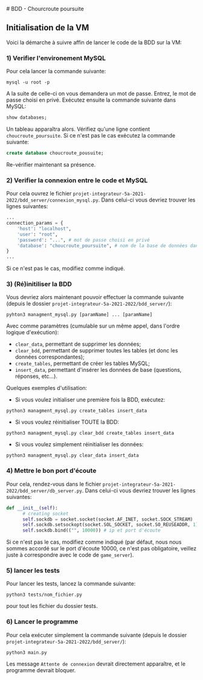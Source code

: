 # BDD - Chourcroute poursuite

## Initialisation de la VM

Voici la démarche à suivre affin de lancer le code de la BDD sur la VM:

### 1) Verifier l'environement MySQL
Pour cela lancer la commande suivante:
```shell
mysql -u root -p
```
A la suite de celle-ci on vous demandera un mot de passe. Entrez, le mot de passe choisi en privé.
Exécutez ensuite la commande suivante dans MySQL:
```sql
show databases;
```
Un tableau apparaîtra alors. Vérifiez qu'une ligne contient ```choucroute_poursuite```. Si ce n'est pas le cas exécutez la commande suivante:
```sql
create database choucroute_pousuite;
```
Re-vérifier maintenant sa présence.

### 2) Verifier la connexion entre le code et MySQL
Pour cela ouvrez le fichier ```projet-integrateur-5a-2021-2022/bdd_server/connexion_mysql.py```.
Dans celui-ci vous devriez trouver les lignes suivantes:
```python
...
connection_params = {
    'host': "localhost",
    'user': "root",
    'password': "...", # mot de passe choisi en privé
    'database': "choucroute_poursuite", # nom de la base de données dans MySQL
}
...
```
Si ce n'est pas le cas, modifiez comme indiqué.

### 3) (Ré)initiliser la BDD
Vous devriez alors maintenant pouvoir effectuer la commande suivante (depuis le dossier ```projet-integrateur-5a-2021-2022/bdd_server/```):
```shell
pyhton3 managment_mysql.py [paramName] ... [paramName]
```
Avec comme paramètres (cumulable sur un même appel, dans l'ordre logique d'exécution):
- ```clear_data```, permettant de supprimer les données;
- ```clear_bdd```, permettant de supprimer toutes les tables (et donc les données correspondantes);
- ```create_tables```, permettant de créer les tables MySQL;
- ```insert_data```, permettant d'insérer les données de base (questions, réponses, etc...).

Quelques exemples d'utilisation:
- Si vous voulez initialiser une première fois la BDD, exécutez:
```shell
python3 managment_mysql.py create_tables insert_data
```
- Si vous voulez réinitialiser TOUTE la BDD:
```shell
python3 managment_mysql.py clear_bdd create_tables insert_data
```
- Si vous voulez simplement réinitialiser les données:
```shell
python3 managment_mysql.py clear_data insert_data
```

### 4) Mettre le bon port d'écoute
Pour cela, rendez-vous dans le fichier ```projet-integrateur-5a-2021-2022/bdd_server/db_server.py```.
Dans celui-ci vous devriez trouver les lignes suivantes:
```py
def __init__(self):
      # creating socket
      self.sockdb = socket.socket(socket.AF_INET, socket.SOCK_STREAM)
      self.sockdb.setsockopt(socket.SOL_SOCKET, socket.SO_REUSEADDR, 1)
      self.sockdb.bind(("", 10000)) # ip et port d'écoute
```
Si ce n'est pas le cas, modifiez comme indiqué (par défaut, nous nous sommes accordé sur le port d'écoute 10000, ce n'est pas obligatoire, veillez juste à correspondre avec le code de ```game_server```).

### 5) lancer les tests
Pour lancer les tests, lancez la commande suivante:
```shell
python3 tests/nom_fichier.py
```
pour tout les fichier du dossier tests.

### 6) Lancer le programme
Pour cela exécuter simplement la commande suivante (depuis le dossier ```projet-integrateur-5a-2021-2022/bdd_server/```):
```shell
python3 main.py
```
Les message ```Attente de connexion``` devrait directement apparaître, et le programme devrait bloquer.
